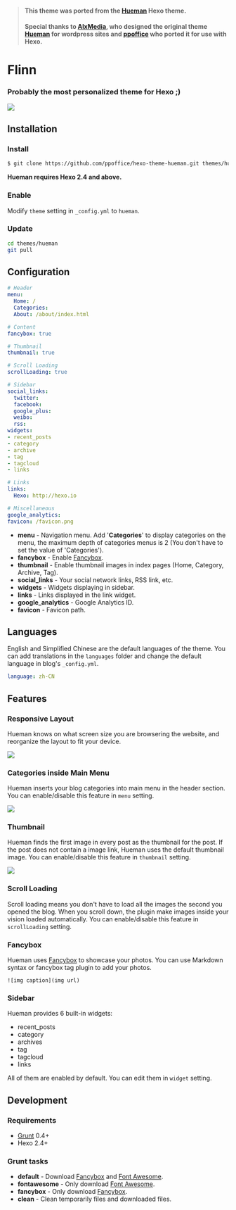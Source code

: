 > #### This theme was ported from the [Hueman](https://github.com/ppoffice/hexo-theme-hueman) Hexo theme.
> #### Special thanks to [AlxMedia](https://github.com/AlxMedia), who designed the original theme [Hueman](https://github.com/AlxMedia/hueman) for wordpress sites and [ppoffice](https://github.com/ppoffice) who ported it for use with Hexo.

# Flinn
### Probably the most personalized theme for Hexo ;)
![](http://ppoffice.github.io/hexo-theme-hueman/gallery/preview.jpg "")

## Installation

### Install

``` bash
$ git clone https://github.com/ppoffice/hexo-theme-hueman.git themes/hueman
```

**Hueman requires Hexo 2.4 and above.**

### Enable

Modify `theme` setting in `_config.yml` to `hueman`.

### Update

``` bash
cd themes/hueman
git pull
```

## Configuration

``` yml
# Header
menu:
  Home: /
  Categories: 
  About: /about/index.html

# Content
fancybox: true

# Thumbnail
thumbnail: true

# Scroll Loading
scrollLoading: true

# Sidebar
social_links:
  twitter: 
  facebook: 
  google_plus: 
  weibo: 
  rss: 
widgets:
- recent_posts
- category
- archive
- tag
- tagcloud
- links

# Links
links:
  Hexo: http://hexo.io

# Miscellaneous
google_analytics:
favicon: /favicon.png
```

- **menu** - Navigation menu. Add '**Categories**' to display categories on the menu, the maximum depth of categories menus is 2 (You don't have to set the value of 'Categories').
- **fancybox** - Enable [Fancybox].
- **thumbnail** - Enable thumbnail images in index pages (Home, Category, Archive, Tag).
- **social_links** - Your social network links, RSS link, etc.
- **widgets** - Widgets displaying in sidebar.
- **links** - Links displayed in the link widget.
- **google_analytics** - Google Analytics ID.
- **favicon** - Favicon path.

## Languages

English and Simplified Chinese are the default languages of the theme. You can add translations in the `languages` folder and change the default language in blog's `_config.yml`.

``` yml
language: zh-CN
```

## Features

### Responsive Layout

Hueman knows on what screen size you are browsering the website, and reorganize the layout to fit your device.

![](http://ppoffice.github.io/hexo-theme-hueman/gallery/responsive.jpg "")

### Categories inside Main Menu

Hueman inserts your blog categories into main menu in the header section. You can enable/disable this feature in `menu` setting.

![](http://ppoffice.github.io/hexo-theme-hueman/gallery/main-menu.jpg "")

### Thumbnail

Hueman finds the first image in every post as the thumbnail for the post. If the post does not contain a image link, Hueman uses the default thumbnail image. You can enable/disable this feature in `thumbnail` setting.

![](http://ppoffice.github.io/hexo-theme-hueman/gallery/thumbnail.jpg "")

### Scroll Loading

Scroll loading means you don't have to load all the images the second you opened the blog. When you scroll down, the plugin make images inside your vision loaded automatically. You can enable/disable this feature in `scrollLoading` setting.

### Fancybox

Hueman uses [Fancybox] to showcase your photos. You can use Markdown syntax or fancybox tag plugin to add your photos.

```
![img caption](img url)
```

### Sidebar

Hueman provides 6 built-in widgets:

- recent_posts
- category
- archives
- tag
- tagcloud
- links

All of them are enabled by default. You can edit them in `widget` setting.

## Development

### Requirements

- [Grunt] 0.4+
- Hexo 2.4+

### Grunt tasks

- **default** - Download [Fancybox] and [Font Awesome].
- **fontawesome** - Only download [Font Awesome].
- **fancybox** - Only download [Fancybox].
- **clean** - Clean temporarily files and downloaded files.

[Hexo]: http://zespia.tw/hexo/
[Fancybox]: http://fancyapps.com/fancybox/
[Font Awesome]: http://fontawesome.io/
[Grunt]: http://gruntjs.com/
